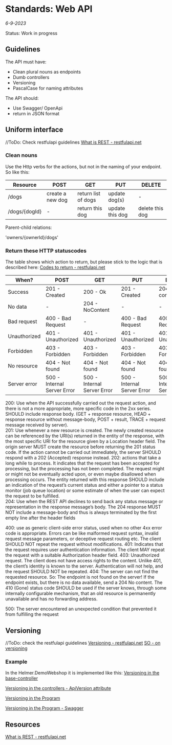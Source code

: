 # Standards: Web API
*6-9-2023*

Status: Work in progress

## Guidelines

The API must have:

- Clean plural nouns as endpoints
- Dumb controllers
- Versioning
- PascalCase for naming attributes

The API should:

- Use Swagger/ OpenApi
- return in JSON format


## Uniform interface

//ToDo: Check restfulapi guidelines [What is REST - restfulapi.net](https://restfulapi.net/)

### Clean nouns

Use the Http verbs for the actions, but not in the naming of your endpoint. So like this:

| Resource      | POST             | GET                 | PUT             | DELETE          |
|---------------|------------------|---------------------|-----------------|-----------------|
| /dogs         | create a new dog | return list of dogs | update dog(s)   | -               |
| /dogs/{dogId} | -                | return this dog     | update this dog | delete this dog |

Parent-child relations:

'owners/{ownerId}/dogs'

### Return these HTTP statuscodes

The table shows which action to return, but please stick to the logic that is described here: [Codes to return - restfulapi.net](https://restfulapi.net/http-status-codes/)

| When?         | POST                        | GET                         | PUT                         | DELETE                      |
|---------------|-----------------------------|-----------------------------|-----------------------------|-----------------------------|
| Success       | 201 - Created               | 200 - Ok                    | 201 - Created               | 204 - No content            |
| No data       | -                           | 204 - NoContent             | -                           | -                           |
| Bad request   | 400 - Bad Request           | -                           | 400 - Bad Request           | 400 - Bad Request           |
| Unauthorized  | 401 - Unauthorized          | 401 - Unauthorized          | 401 - Unauthorized          | 401 - Unauthorized          |
| Forbidden     | 403 - Forbidden             | 403 - Forbidden             | 403 - Forbidden             | 403 - Forbidden             |
| No resource   | 404 - Not found             | 404 - Not found             | 404 - Not found             | 404 - Not found             |
| Server error  | 500 - Internal Server Error | 500 - Internal Server Error | 500 - Internal Server Error | 500 - Internal Server Error |

200: Use when the API successfully carried out the request action, and there is not a more appropriate, more specific code in the 2xx series. SHOULD include response body. (GET + response resource, HEAD + response resource without message-body, POST + result, TRACE + request message received by server).  
201: Use whenever a new resource is created. The newly created resource can be referenced by the URI(s) returned in the entity of the response, with the most specific URI for the resource given by a Location header field. The origin server MUST create the resource before returning the 201 status code. If the action cannot be carried out immediately, the server SHOULD respond with a 202 (Accepted) response instead.
202: actions that take a long while to process. It indicates that the request has been accepted for processing, but the processing has not been completed. The request might or might not be eventually acted upon, or even maybe disallowed when processing occurs. The entity returned with this response SHOULD include an indication of the request’s current status and either a pointer to a status monitor (job queue location) or some estimate of when the user can expect the request to be fulfilled.  
204: Use when the REST API declines to send back any status message or representation in the response message’s body. The 204 response MUST NOT include a message-body and thus is always terminated by the first empty line after the header fields

400: use as generic client-side error status, used when no other 4xx error code is appropriate. Errors can be like malformed request syntax, invalid request message parameters, or deceptive request routing etc. The client SHOULD NOT repeat the request without modifications.
401: Indicates that the request requires user authentication information. The client MAY repeat the request with a suitable Authorization header field.
403: Unauthorized request. The client does not have access rights to the content. Unlike 401, the client’s identity is known to the server. Authentication will not help, and the request SHOULD NOT be repeated.
404: The server can not find the requested resource. So: The endpoint is not found on the server! If the endpoint exists, but there is no data available, send a 204 No content. The 410 (Gone) status code SHOULD be used if the server knows, through some internally configurable mechanism, that an old resource is permanently unavailable and has no forwarding address. 

500: The server encountered an unexpected condition that prevented it from fulfilling the request



## Versioning

//ToDo: check the restfulapi guidelines [Versioning - restfulapi.net](https://restfulapi.net/versioning/)
[SO - on versioning](https://stackoverflow.com/questions/42371582/asp-net-api-versioning)
### Example
In the Helmer.DemoWebshop it is implemented like this:
[Versioning in the base-controller](https://github.com/HelmerDenDekker/HelmerDemo.WebShop/blob/8398257caab7d848f3f679dc5e7ffca517621fed/HelmerDemo.WebShop.Presentation/Helpers/BaseApiController.cs#L9)

[Versioning in the controllers - ApiVersion attribute](https://github.com/HelmerDenDekker/HelmerDemo.WebShop/blob/8398257caab7d848f3f679dc5e7ffca517621fed/HelmerDemo.WebShop.Presentation/Controllers/CustomerController.cs#L7)

[Versioning in the Program](https://github.com/HelmerDenDekker/HelmerDemo.WebShop/blob/8398257caab7d848f3f679dc5e7ffca517621fed/HelmerDemo.WebShop.Presentation/Program.cs#L47-L52)

[Versioning in the Program - Swagger](https://github.com/HelmerDenDekker/HelmerDemo.WebShop/blob/8398257caab7d848f3f679dc5e7ffca517621fed/HelmerDemo.WebShop.Presentation/Program.cs#L71-L78)

## Resources

[What is REST - restfulapi.net](https://restfulapi.net/)